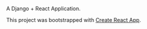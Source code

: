 A Django + React Application.

This project was bootstrapped with [Create React App](https://github.com/facebookincubator/create-react-app).

